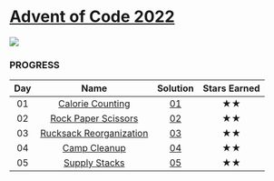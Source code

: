 # [Advent of Code 2022](https://adventofcode.com/2022)

![](https://img.shields.io/badge/stars%20⭐-6-yellow)

### PROGRESS

| Day |                              Name                              | Solution | Stars Earned |
| :-: | :------------------------------------------------------------: | :------: | :----------: |
| 01  |    [Calorie Counting](https://adventofcode.com/2022/day/1)     | [01](01) |      ★★      |
| 02  |   [Rock Paper Scissors](https://adventofcode.com/2022/day/2)   | [02](02) |      ★★      |
| 03  | [Rucksack Reorganization](https://adventofcode.com/2022/day/3) | [03](03) |      ★★      |
| 04  |      [Camp Cleanup](https://adventofcode.com/2022/day/4)       | [04](04) |      ★★      |
| 05  |      [Supply Stacks](https://adventofcode.com/2022/day/5)      | [05](05) |      ★★      |
